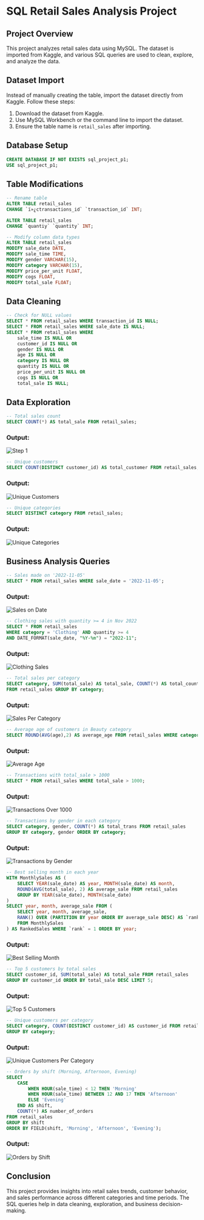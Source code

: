 # SQL Retail Sales Analysis Project

## Project Overview

This project analyzes retail sales data using MySQL. The dataset is imported from Kaggle, and various SQL queries are used to clean, explore, and analyze the data.

## Dataset Import

Instead of manually creating the table, import the dataset directly from Kaggle. Follow these steps:

1. Download the dataset from Kaggle.
2. Use MySQL Workbench or the command line to import the dataset.
3. Ensure the table name is `retail_sales` after importing.

## Database Setup

```sql
CREATE DATABASE IF NOT EXISTS sql_project_p1;
USE sql_project_p1;
```

## Table Modifications

```sql
-- Rename table
ALTER TABLE retail_sales
CHANGE `ï»¿ctransactions_id` `transaction_id` INT;

ALTER TABLE retail_sales
CHANGE `quantiy` `quantity` INT;

-- Modify column data types
ALTER TABLE retail_sales
MODIFY sale_date DATE,
MODIFY sale_time TIME,
MODIFY gender VARCHAR(15),
MODIFY category VARCHAR(15),
MODIFY price_per_unit FLOAT,
MODIFY cogs FLOAT,
MODIFY total_sale FLOAT;
```

## Data Cleaning

```sql
-- Check for NULL values
SELECT * FROM retail_sales WHERE transaction_id IS NULL;
SELECT * FROM retail_sales WHERE sale_date IS NULL;
SELECT * FROM retail_sales WHERE
    sale_time IS NULL OR
    customer_id IS NULL OR
    gender IS NULL OR
    age IS NULL OR
    category IS NULL OR
    quantity IS NULL OR
    price_per_unit IS NULL OR
    cogs IS NULL OR
    total_sale IS NULL;
```

## Data Exploration

```sql
-- Total sales count
SELECT COUNT(*) AS total_sale FROM retail_sales;
```

### Output:
![Step 1](https://raw.githubusercontent.com/mansi306/Mysql_retail_sale_Project_1/main/screenshots/s1.png)

```sql
-- Unique customers
SELECT COUNT(DISTINCT customer_id) AS total_customer FROM retail_sales;
```

### Output:
![Unique Customers](https://raw.githubusercontent.com/mansi306/Mysql_retail_sale_Project_1/main/screenshots/s3.png)

```sql
-- Unique categories
SELECT DISTINCT category FROM retail_sales;
```

### Output:
![Unique Categories](https://raw.githubusercontent.com/mansi306/Mysql_retail_sale_Project_1/main/screenshots/s4.png)

## Business Analysis Queries

```sql
-- Sales made on '2022-11-05'
SELECT * FROM retail_sales WHERE sale_date = '2022-11-05';
```

### Output:
![Sales on Date](https://raw.githubusercontent.com/mansi306/Mysql_retail_sale_Project_1/main/screenshots/s5.png)

```sql
-- Clothing sales with quantity >= 4 in Nov 2022
SELECT * FROM retail_sales
WHERE category = 'Clothing' AND quantity >= 4
AND DATE_FORMAT(sale_date, "%Y-%m") = "2022-11";
```

### Output:
![Clothing Sales](https://raw.githubusercontent.com/mansi306/Mysql_retail_sale_Project_1/main/screenshots/s6.png)

```sql
-- Total sales per category
SELECT category, SUM(total_sale) AS total_sale, COUNT(*) AS total_count
FROM retail_sales GROUP BY category;
```

### Output:
![Sales Per Category](https://raw.githubusercontent.com/mansi306/Mysql_retail_sale_Project_1/main/screenshots/s7.png)

```sql
-- Average age of customers in Beauty category
SELECT ROUND(AVG(age),2) AS average_age FROM retail_sales WHERE category = 'Beauty';
```

### Output:
![Average Age](https://raw.githubusercontent.com/mansi306/Mysql_retail_sale_Project_1/main/screenshots/s8.png)

```sql
-- Transactions with total_sale > 1000
SELECT * FROM retail_sales WHERE total_sale > 1000;
```

### Output:
![Transactions Over 1000](https://raw.githubusercontent.com/mansi306/Mysql_retail_sale_Project_1/main/screenshots/s9.png)

```sql
-- Transactions by gender in each category
SELECT category, gender, COUNT(*) AS total_trans FROM retail_sales
GROUP BY category, gender ORDER BY category;
```

### Output:
![Transactions by Gender](https://raw.githubusercontent.com/mansi306/Mysql_retail_sale_Project_1/main/screenshots/s10.png)

```sql
-- Best selling month in each year
WITH MonthlySales AS (
    SELECT YEAR(sale_date) AS year, MONTH(sale_date) AS month,
    ROUND(AVG(total_sale), 2) AS average_sale FROM retail_sales
    GROUP BY YEAR(sale_date), MONTH(sale_date)
)
SELECT year, month, average_sale FROM (
    SELECT year, month, average_sale,
    RANK() OVER (PARTITION BY year ORDER BY average_sale DESC) AS `rank`
    FROM MonthlySales
) AS RankedSales WHERE `rank` = 1 ORDER BY year;
```

### Output:
![Best Selling Month](https://raw.githubusercontent.com/mansi306/Mysql_retail_sale_Project_1/main/screenshots/s11.png)

```sql
-- Top 5 customers by total sales
SELECT customer_id, SUM(total_sale) AS total_sale FROM retail_sales
GROUP BY customer_id ORDER BY total_sale DESC LIMIT 5;
```

### Output:
![Top 5 Customers](https://raw.githubusercontent.com/mansi306/Mysql_retail_sale_Project_1/main/screenshots/s12.png)

```sql
-- Unique customers per category
SELECT category, COUNT(DISTINCT customer_id) AS customer_id FROM retail_sales
GROUP BY category;
```

### Output:
![Unique Customers Per Category](https://raw.githubusercontent.com/mansi306/Mysql_retail_sale_Project_1/main/screenshots/s13.png)

```sql
-- Orders by shift (Morning, Afternoon, Evening)
SELECT
    CASE
        WHEN HOUR(sale_time) < 12 THEN 'Morning'
        WHEN HOUR(sale_time) BETWEEN 12 AND 17 THEN 'Afternoon'
        ELSE 'Evening'
    END AS shift,
    COUNT(*) AS number_of_orders
FROM retail_sales
GROUP BY shift
ORDER BY FIELD(shift, 'Morning', 'Afternoon', 'Evening');
```

### Output:
![Orders by Shift](https://raw.githubusercontent.com/mansi306/Mysql_retail_sale_Project_1/main/screenshots/s14.png)

## Conclusion

This project provides insights into retail sales trends, customer behavior, and sales performance across different categories and time periods. The SQL queries help in data cleaning, exploration, and business decision-making.

